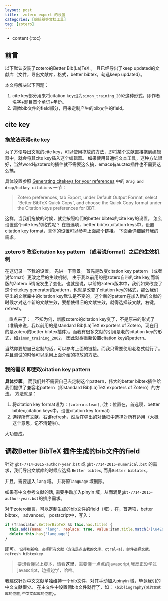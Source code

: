 ```yaml
---
layout: post
title:  zotero export 的设置
categories: [编辑器等文档工具]
tag: [zotero]
---
```


* content
{:toc}

## 前言
以下默认安装了zotero的Better Bib(La)TeX 。
且已经导出了keep updated的文献库（文件，导出文献库，格式，better bibtex，勾选keep updated）。

本文将解决以下问题：
1. cite key部分用来将citation key设为`simon_training_2002`这种形式，即作者名字+题目首个单词+年份。
1. 调教bib文件的field部分，用来定制产生的bib文件的field。

## cite key
### 拖放法获得cite key
为了方便导出文献的cite key，可以使用拖放的方法，即将某个文献直接拖到编辑器中，就会将其cite key插入这个编辑器。
如果使用普通纯文本工具，这种方法很好，当然word有zotero的插件就不需要这么搞，emacs有auctex插件也不需要这么搞。

具体设置参照 [Generating citekeys for your references](https://retorque.re/zotero-better-bibtex/citation-keys/)
中的 `Drag and drop/hotkey citations` 一节：
>Zotero preferences, tab Export, under Default Output Format, select “Better BibTeX Quick Copy”, and choose the Quick Copy format under the Citation keys preferences for BBT.

这样，当我们拖放的时候，就会按照咱们的better bibtex的cite key的设置。
怎么设置这个cite key的格式呢？
在首选项，better bibtex,citation keys中，设置citation key format，具体的设置可以参考上面那个链接。 下面会详细展开我的需求。

### zotero 5 改变citation key pattern （或者说format）之后的生效机制
在这记录一下我的设置。
先讲一下背景。 
首先是改变citation key pattern （或者说format）更改之后的生效机制。
由于我以前用的是zotero自带的cite key,而新版的Zotero 5情况发生了变化，也就是说，以前的zotero版本中，我们如果改变了这个citekey generator的pattern，也就是改变了citation key的格式，那么我们导出的文献库中的citation key默认是不变的，这个新的pattern在加入新的文献的时候才对这个新的文献生效，要想使得旧的文献生效，就得选择该文献，右键，refresh。

__重点来了：__不知为何，新版zotero的citation key变了，不是原来的形式了（准确来说，我以前用的是standard Bib(La)TeX exporters of Zotero，现在用的是zotero的better bibtex插件）。而我有很多文献的引用是老的citation key的形式，如`simon_training_2002`， 因此就得重新设置citation key的pattern。

当然你要想自己定制的话，可以参考上面的链接。而我只需要使用老格式就行了。
并且测试的时候可以采用上面介绍的拖放的方法。

### 我的需求 即更改citation key pattern
__具体步骤。__
而我们并不需要自己去定制这个pattern，伟大的better bibtex插件给我们提供了兼容老pattern（即standard Bib(La)TeX exporters of Zotero）的方法。
方法就是：
1. 将citation key format设为：`[zotero:clean]`, (注：位置在，首选项，better bibtex,citation keys中，设置citation key format)
2. 选择所有文献，右键refresh，然后在弹出的对话框中选择对所有适用（大概这个意思，记不清楚啦）。

大功告成。

## 调教Better BibTeX 插件生成的bib文件的field
针对 `gbt-7714-2015-author-year.bst` 或 `gbt-7714-2015-numerical.bst` 的需求，我们导出文献库的时候应选择 `Better bibtex`, 而非`Better biblatex`。

并且，需要加入 `lang` 域。
并将原`language` 域删除。

如果有中文参考文献的话, 需要手动加入pinyin 域，从而满足`gbt-7714-2015-author-year.bst`的排序需求。

对于zotero而言，可以定制生成的bib文件的field（域），在，首选项，better bibtex， advanced， postscript中，写入：
```javascript
if (Translator.BetterBibTeX && this.has.title) {
  this.add({name: 'lang', replace: true, value:item.title.match(/[\u4E00-\u9FA5]/) ? 'zh' : 'en'})
  delete this.has['language']
}
```
即可。
`记得刷新哈，选择所有文献（方法是点击我的文库，ctral+a)，邮件选择文献，refresh bibtexkey`
>要想看懂以上脚本，请看[这里](https://retorque.re/zotero-better-bibtex/scripting/)，需要懂一点点的javascript,我反正没学过javascript，边搜边学，哈哈。

我建议针对中文文献单独维持一个bib文件，对其手动加入pinyin 域，毕竟我引的中文文献很少。
在主文件中设置倆bib文件就行了，如： `\bibliography{总的文献库的位置,中文文献库的位置}`。